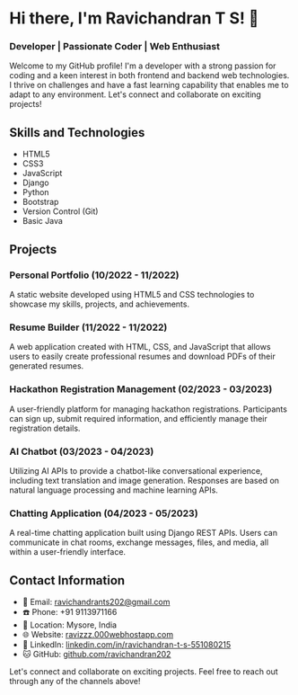 # Hi there, I'm Ravichandran T S! 👋
### Developer | Passionate Coder | Web Enthusiast

Welcome to my GitHub profile! I'm a developer with a strong passion for coding and a keen interest in both frontend and backend web technologies. I thrive on challenges and have a fast learning capability that enables me to adapt to any environment. Let's connect and collaborate on exciting projects!

## Skills and Technologies

- HTML5
- CSS3
- JavaScript
- Django
- Python
- Bootstrap
- Version Control (Git)
- Basic Java

## Projects

### Personal Portfolio (10/2022 - 11/2022)
A static website developed using HTML5 and CSS technologies to showcase my skills, projects, and achievements.

### Resume Builder (11/2022 - 11/2022)
A web application created with HTML, CSS, and JavaScript that allows users to easily create professional resumes and download PDFs of their generated resumes.

### Hackathon Registration Management (02/2023 - 03/2023)
A user-friendly platform for managing hackathon registrations. Participants can sign up, submit required information, and efficiently manage their registration details.

### AI Chatbot (03/2023 - 04/2023)
Utilizing AI APIs to provide a chatbot-like conversational experience, including text translation and image generation. Responses are based on natural language processing and machine learning APIs.

### Chatting Application (04/2023 - 05/2023)
A real-time chatting application built using Django REST APIs. Users can communicate in chat rooms, exchange messages, files, and media, all within a user-friendly interface.

## Contact Information

- 📧 Email: ravichandrants202@gmail.com
- ☎️ Phone: +91 9113971166
- 📍 Location: Mysore, India
- 🌐 Website: [ravizzz.000webhostapp.com](https://ravizzz.000webhostapp.com/)
- 💼 LinkedIn: [linkedin.com/in/ravichandran-t-s-551080215](https://www.linkedin.com/in/ravichandran-t-s-551080215/)
- 🐱 GitHub: [github.com/ravichandran202](https://github.com/ravichandran202)

Let's connect and collaborate on exciting projects. Feel free to reach out through any of the channels above!

